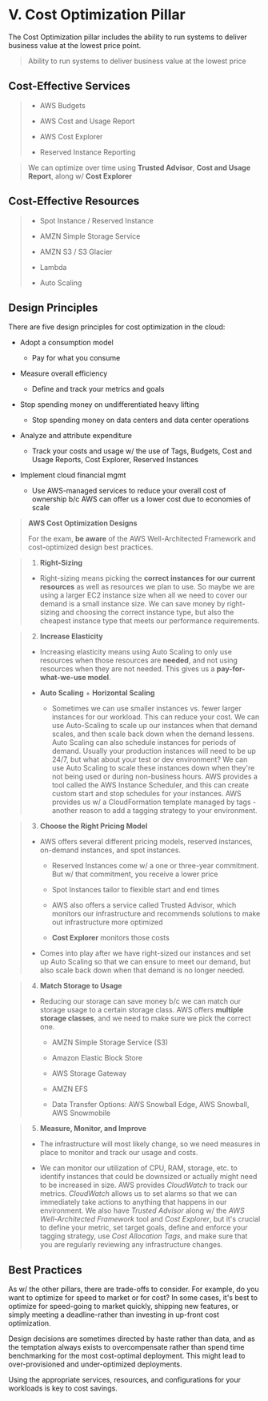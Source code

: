 # V. Cost Optimization Pillar

The Cost Optimization pillar includes the ability to run systems to deliver business value at the lowest price point.

> Ability to run systems to deliver business value at the lowest price

## Cost-Effective Services

> * AWS Budgets
>
> * AWS Cost and Usage Report
>
> * AWS Cost Explorer
>
> * Reserved Instance Reporting

> We can optimize over time using **Trusted Advisor**, **Cost and Usage Report**, along w/ **Cost Explorer**

## Cost-Effective Resources

> * Spot Instance / Reserved Instance
>
> * AMZN Simple Storage Service
>
> * AMZN S3 / S3 Glacier
>
> * Lambda
>
> * Auto Scaling

## Design Principles

There are five design principles for cost optimization in the cloud:

* Adopt a consumption model

  * Pay for what you consume

* Measure overall efficiency

  * Define and track your metrics and goals

* Stop spending money on undifferentiated heavy lifting

  * Stop spending money on data centers and data center operations

* Analyze and attribute expenditure

  * Track your costs and usage w/ the use of Tags, Budgets, Cost and Usage Reports, Cost Explorer, Reserved Instances 

* Implement cloud financial mgmt

  * Use AWS-managed services to reduce your overall cost of ownership b/c AWS can offer us a lower cost due to economies of scale

> **AWS Cost Optimization Designs**
>
> For the exam, **be aware** of the AWS Well-Architected Framework and cost-optimized design best practices.

> 1. **Right-Sizing**
>
>   * Right-sizing means picking the **correct instances for our current resources** as well as resources we plan to use. So maybe we are using a larger EC2 instance size when all we need to cover our demand is a small instance size. We can save money by right-sizing and choosing the correct instance type, but also the cheapest instance type that meets our performance requirements.

> 2. **Increase Elasticity**
>
>   * Increasing elasticity means using Auto Scaling to only use resources when those resources are **needed**, and not using resources when they are not needed. This gives us a **pay-for-what-we-use model**.
>
>   * **Auto Scaling** + **Horizontal Scaling**
>
>     * Sometimes we can use smaller instances vs. fewer larger instances for our workload. This can reduce your cost. We can use Auto-Scaling to scale up our instances when that demand scales, and then scale back down when the demand lessens. Auto Scaling can also schedule instances for periods of demand. Usually your production instances will need to be up 24/7, but what about your test or dev environment? We can use Auto Scaling to scale these instances down when they're not being used or during non-business hours. AWS provides a tool called the AWS Instance Scheduler, and this can create custom start and stop schedules for your instances. AWS provides us w/ a CloudFormation template managed by tags - another reason to add a tagging strategy to your environment.

> 3. **Choose the Right Pricing Model**
>
>   * AWS offers several different pricing models, reserved instances, on-demand instances, and spot instances.
>
>     * Reserved Instances come w/ a one or three-year commitment. But w/ that commitment, you receive a lower price
>
>     * Spot Instances tailor to flexible start and end times
>
>     * AWS also offers a service called Trusted Advisor, which monitors our infrastructure and recommends solutions to make out infrastructure more optimized
>
>     * **Cost Explorer** monitors those costs
>
>   * Comes into play after we have right-sized our instances and set up Auto Scaling so that we can ensure to meet our demand, but also scale back down when that demand is no longer needed.

> 4. **Match Storage to Usage**
>
>   * Reducing our storage can save money b/c we can match our storage usage to a certain storage class. AWS offers **multiple storage classes**, and we need to make sure we pick the correct one.
>
>     * AMZN Simple Storage Service (S3)
>
>     * Amazon Elastic Block Store
>
>     * AWS Storage Gateway
>
>     * AMZN EFS
>
>     * Data Transfer Options: AWS Snowball Edge, AWS Snowball, AWS Snowmobile

> 5. **Measure, Monitor, and Improve**
>
>   * The infrastructure will most likely change, so we need measures in place to monitor and track our usage and costs.
>
>   * We can monitor our utilization of CPU, RAM, storage, etc. to identify instances that could be downsized or actually might need to be increased in size. AWS provides *CloudWatch* to track our metrics. *CloudWatch* allows us to set alarms so that we can immediately take actions to anything that happens in our environment. We also have *Trusted Advisor* along w/ the *AWS Well-Architected Framework* tool and *Cost Explorer*, but it's crucial to define your metric, set target goals, define and enforce your tagging strategy, use *Cost Allocation Tags*, and make sure that you are regularly reviewing any infrastructure changes.

## Best Practices

As w/ the other pillars, there are trade-offs to consider. For example, do you want to optimize for speed to market or for cost? In some cases, it's best to optimize for speed-going to market quickly, shipping new features, or simply meeting a deadline-rather than investing in up-front cost optimization.

Design decisions are sometimes directed by haste rather than data, and as the temptation always exists to overcompensate rather than spend time benchmarking for the most cost-optimal deployment. This might lead to over-provisioned and under-optimized deployments.

Using the appropriate services, resources, and configurations for your workloads is key to cost savings.
